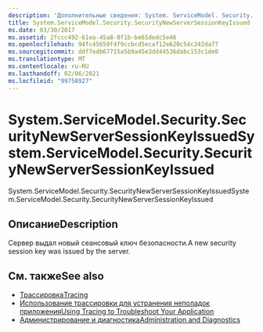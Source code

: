 ```yaml
---
description: 'Дополнительные сведения: System. ServiceModel. Security. Секуритиневсерверсессионкэйиссуед'
title: System.ServiceModel.Security.SecurityNewServerSessionKeyIssued
ms.date: 03/30/2017
ms.assetid: 2fccc492-61ea-45a8-8f1b-be65dedc5e46
ms.openlocfilehash: 94fc45659f4f9ccbcd5ecaf12e620c54c242da77
ms.sourcegitcommit: ddf7edb67715a5b9a45e3dd44536dabc153c1de0
ms.translationtype: MT
ms.contentlocale: ru-RU
ms.lasthandoff: 02/06/2021
ms.locfileid: "99758927"
---
```

# <a name="systemservicemodelsecuritysecuritynewserversessionkeyissued"></a><span data-ttu-id="5a175-103">System.ServiceModel.Security.SecurityNewServerSessionKeyIssued</span><span class="sxs-lookup"><span data-stu-id="5a175-103">System.ServiceModel.Security.SecurityNewServerSessionKeyIssued</span></span>

<span data-ttu-id="5a175-104">System.ServiceModel.Security.SecurityNewServerSessionKeyIssued</span><span class="sxs-lookup"><span data-stu-id="5a175-104">System.ServiceModel.Security.SecurityNewServerSessionKeyIssued</span></span>  
  
## <a name="description"></a><span data-ttu-id="5a175-105">Описание</span><span class="sxs-lookup"><span data-stu-id="5a175-105">Description</span></span>  

 <span data-ttu-id="5a175-106">Сервер выдал новый сеансовый ключ безопасности.</span><span class="sxs-lookup"><span data-stu-id="5a175-106">A new security session key was issued by the server.</span></span>  
  
## <a name="see-also"></a><span data-ttu-id="5a175-107">См. также</span><span class="sxs-lookup"><span data-stu-id="5a175-107">See also</span></span>

- [<span data-ttu-id="5a175-108">Трассировка</span><span class="sxs-lookup"><span data-stu-id="5a175-108">Tracing</span></span>](index.md)
- [<span data-ttu-id="5a175-109">Использование трассировки для устранения неполадок приложения</span><span class="sxs-lookup"><span data-stu-id="5a175-109">Using Tracing to Troubleshoot Your Application</span></span>](using-tracing-to-troubleshoot-your-application.md)
- [<span data-ttu-id="5a175-110">Администрирование и диагностика</span><span class="sxs-lookup"><span data-stu-id="5a175-110">Administration and Diagnostics</span></span>](../index.md)
